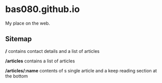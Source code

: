 # bas080.github.io

My place on the web.

## Sitemap

**/** contains contact details and a list of articles

**/articles** contains a list of articles

**/articles/:name** contents of s single article and a keep reading section at
the bottom
